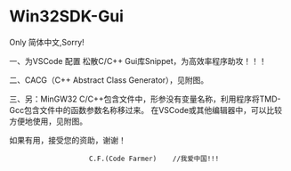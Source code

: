 # Win32SDK-Gui
Only 简体中文,Sorry!

一、为VSCode 配置 松散C/C++ Gui库Snippet，为高效率程序助攻！！！

二、CACG（C++ Abstract Class Generator），见附图。

三、另：MinGW32 C/C++包含文件中，形参没有变量名称，利用程序将TMD-Gcc包含文件中的函数参数名称移过来。
在VSCode或其他编辑器中，可以比较方便地使用，见附图。

如果有用，接受您的资助，谢谢！

                        
                        C.F.(Code Farmer)    //我爱中国!!!  
